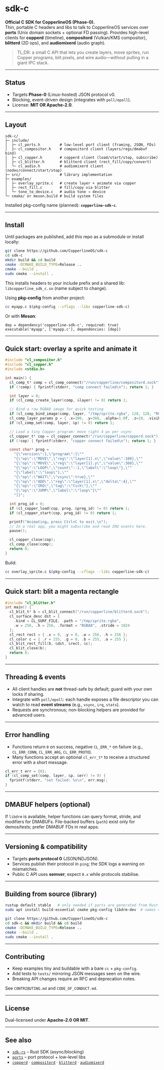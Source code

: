 # sdk-c

**Official C SDK for CopperlineOS (Phase-0).**  
Thin, portable C headers and libs to talk to CopperlineOS services over **ports** (Unix domain sockets + optional FD passing). Provides high-level clients for **copperd** (timeline), **compositord** (Vulkan/KMS compositor), **blitterd** (2D ops), and **audiomixerd** (audio graph).

> TL;DR: a small C API that lets you create layers, move sprites, run Copper programs, blit pixels, and wire audio—without pulling in a giant IPC stack.

---

## Status

- Targets **Phase-0** (Linux-hosted) JSON protocol v0.  
- Blocking, event-driven design (integrates with `poll/epoll`).  
- License: **MIT OR Apache-2.0**.

---

## Layout

```
sdk-c/
├─ include/
│  ├─ cl_ports.h         # low-level port client (framing, JSON, FDs)
│  ├─ cl_compositor.h    # compositord client (layers/regs/dmabuf bind)
│  ├─ cl_copper.h        # copperd client (load/start/stop, subscribe)
│  ├─ cl_blitter.h       # blitterd client (rect_fill/copy/convert)
│  └─ cl_audio.h         # audiomixerd client (nodes/connect/start/stop)
├─ src/                  # library implementation
├─ examples/
│  ├─ overlay_sprite.c   # create layer + animate via copper
│  ├─ rect_fill.c        # fill/copy via blitter
│  └─ tone_to_device.c   # audio tone → device
└─ cmake/ or meson.build # build system files
```

Installed pkg-config name (planned): **`copperline-sdk-c`**.

---

## Install

Until packages are published, add this repo as a submodule or install locally:

```bash
git clone https://github.com/CopperlineOS/sdk-c
cd sdk-c
mkdir build && cd build
cmake -DCMAKE_BUILD_TYPE=Release ..
cmake --build .
sudo cmake --install .
```

This installs headers to your include prefix and a shared lib: `libcopperline_sdk_c.so` (name subject to change).

Using **pkg-config** from another project:

```bash
cc myapp.c $(pkg-config --cflags --libs copperline-sdk-c)
```

Or with **Meson**:

```meson
dep = dependency('copperline-sdk-c', required: true)
executable('myapp', ['myapp.c'], dependencies: [dep])
```

---

## Quick start: overlay a sprite and animate it

```c
#include "cl_compositor.h"
#include "cl_copper.h"
#include <stdio.h>

int main() {
  cl_comp_t* comp = cl_comp_connect("/run/copperline/compositord.sock");
  if (!comp) { fprintf(stderr, "comp connect failed\n"); return 1; }

  int layer = 0;
  if (cl_comp_create_layer(comp, &layer) != 0) return 1;

  // Bind a raw RGBA8 image for quick testing
  if (cl_comp_bind_image(comp, layer, "/tmp/sprite.rgba", 128, 128, "RGBA8") != 0) return 1;
  cl_comp_layer_params p = { .x=100, .y=360, .alpha=1.0f, .z=10, .visible=1 };
  if (cl_comp_set(comp, layer, &p) != 0) return 1;

  // Load a tiny Copper program: move right 4 px per vsync
  cl_copper_t* cop = cl_copper_connect("/run/copperline/copperd.sock");
  if (!cop) { fprintf(stderr, "copper connect failed\n"); return 1; }

  const char* prog =
    "{\"version\":1,\"program\":[\""
    "{\"op\":\"MOVE\",\"reg\":\"layer[1].x\",\"value\":100},\""
    "{\"op\":\"MOVE\",\"reg\":\"layer[1].y\",\"value\":360},\""
    "{\"op\":\"LOOP\",\"count\":-1,\"label\":\"loop\"},\""
    "{\"label\":\"loop\"},\""
    "{\"op\":\"WAIT\",\"vsync\":true},\""
    "{\"op\":\"ADD\",\"reg\":\"layer[1].x\",\"delta\":4},\""
    "{\"op\":\"IRQ\",\"tag\":\"tick\"},\""
    "{\"op\":\"JUMP\",\"label\":\"loop\"}\""
    "]}";

  int prog_id = 0;
  if (cl_copper_load(cop, prog, &prog_id) != 0) return 1;
  if (cl_copper_start(cop, prog_id) != 0) return 1;

  printf("Animating… press Ctrl+C to exit.\n");
  // In a real app, you might subscribe and read IRQ events here.
  pause();

  cl_copper_close(cop);
  cl_comp_close(comp);
  return 0;
}
```

Build:

```bash
cc overlay_sprite.c $(pkg-config --cflags --libs copperline-sdk-c)
```

---

## Quick start: blit a magenta rectangle

```c
#include "cl_blitter.h"
int main() {
  cl_blit_t* b = cl_blit_connect("/run/copperline/blitterd.sock");
  cl_surface_desc dst = {
    .kind = CL_SURF_FILE, .path = "/tmp/sprite.rgba",
    .w = 256, .h = 256, .format = "RGBA8", .stride = 1024
  };
  cl_rect rect = { .x = 0, .y = 0, .w = 256, .h = 256 };
  cl_color c = { .r = 255, .g = 0, .b = 255, .a = 255 };
  cl_blit_rect_fill(b, &dst, &rect, &c);
  cl_blit_close(b);
  return 0;
}
```

---

## Threading & events

- All client handles are **not** thread-safe by default; guard with your own locks if sharing.  
- Integrate with `poll/epoll`: each handle exposes a file descriptor you can watch to read **event streams** (e.g., `vsync`, `irq`, `stats`).  
- Requests are synchronous; non-blocking helpers are provided for advanced users.

---

## Error handling

- Functions return `0` on success, negative `CL_ERR_*` on failure (e.g., `CL_ERR_CONN`, `CL_ERR_ARG`, `CL_ERR_PROTO`).  
- Many functions accept an optional `cl_err_t*` to receive a structured error with a short message.

```c
cl_err_t err = {0};
if (cl_comp_set(comp, layer, &p, &err) != 0) {
  fprintf(stderr, "set failed: %s\n", err.msg);
}
```

---

## DMABUF helpers (optional)

If `libdrm` is available, helper functions can query format, stride, and modifiers for DMABUFs. File-backed buffers (`path`) exist only for demos/tests; prefer DMABUF FDs in real apps.

---

## Versioning & compatibility

- Targets **ports protocol 0** (JSON/NDJSON).  
- Services publish their protocol in `ping`; the SDK logs a warning on mismatches.  
- Public C API uses **semver**; expect `0.x` while protocols stabilise.

---

## Building from source (library)

```bash
rustup default stable   # only needed if parts are generated from Rust tools
sudo apt install build-essential cmake pkg-config libdrm-dev  # names vary by distro

git clone https://github.com/CopperlineOS/sdk-c
cd sdk-c && mkdir build && cd build
cmake -DCMAKE_BUILD_TYPE=Release ..
cmake --build .
sudo cmake --install .
```

---

## Contributing

- Keep examples tiny and buildable with a bare `cc` + `pkg-config`.  
- Add tests to `tests/` mirroring JSON messages seen on the wire.  
- Breaking API changes require an RFC and deprecation notes.

See `CONTRIBUTING.md` and `CODE_OF_CONDUCT.md`.

---

## License

Dual-licensed under **Apache-2.0 OR MIT**.

---

## See also

- [`sdk-rs`](https://github.com/CopperlineOS/sdk-rs) – Rust SDK (async/blocking)  
- [`ports`](https://github.com/CopperlineOS/ports) – port protocol + low-level libs  
- [`copperd`](https://github.com/CopperlineOS/copperd) · [`compositord`](https://github.com/CopperlineOS/compositord) · [`blitterd`](https://github.com/CopperlineOS/blitterd) · [`audiomixerd`](https://github.com/CopperlineOS/audiomixerd)
